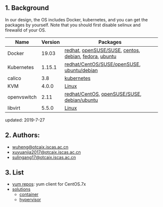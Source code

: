 ## 1. Background

In our design, the OS includes Docker, kubernetes, and you can get the packages by yourself.
Note that you should first disable selinux and firewalld of your OS.

| Name       | Version |  Packages  |   
| ------     | ------  | ------ |
| Docker     | 19.03   | [redhat](https://docs.docker.com/install/linux/docker-ee/rhel/), [openSUSE/SUSE](https://docs.docker.com/install/linux/docker-ee/suse/), [centos](https://docs.docker.com/install/linux/docker-ce/centos/), [debian](https://docs.docker.com/install/linux/docker-ce/debian/), [fedora](https://docs.docker.com/install/linux/docker-ce/fedora/), [ubuntu](https://docs.docker.com/install/linux/docker-ce/ubuntu/) |
| Kubernetes | 1.15.1  | [redhat/CentOS/SUSE/openSUSE](https://github.com/kubesys/kubeos/releases/download/1.2/kube-tools-v1.13.5-cloudplus.1903.el7.x86_64.rpm), [ubuntu/debian](https://github.com/kubesys/kubeos/releases/download/1.2/kube-tools-v1.13.5-cloudplus.1903.amd64.deb) |
| calico     | 3.8     | [kubernetes](https://docs.projectcalico.org/v3.8/getting-started/kubernetes/) |
| KVM        | 4.0.0   | [Linux](https://www.qemu.org/download/#linux) |
| openvswitch| 2.11   | [redhat/CentOS](http://docs.openvswitch.org/en/latest/intro/install/distributions/#red-hat), [openSUSE/SUSE](http://docs.openvswitch.org/en/latest/intro/install/distributions/#opensuse), [debian/ubuntu](http://docs.openvswitch.org/en/latest/intro/install/distributions/#debian) |
| libvirt    | 5.5.0   | [Linux](https://dl.fedoraproject.org/pub/fedora/linux/development/rawhide/Everything/source/tree/Packages/l/) |


updated: 2019-7-27


## 2. Authors:

- wuheng@otcaix.iscas.ac.cn
- xuyuanjia2017@otcaix.iscas.ac.cn
- sulingang17@otcaix.iscas.ac.cn


## 3. List

- [yum repos](configs): yum client for CentOS.7x
- [solutions](solutions)
   - [container](solutions/container)
   - [hypervisor](solutions/hypervisor)
